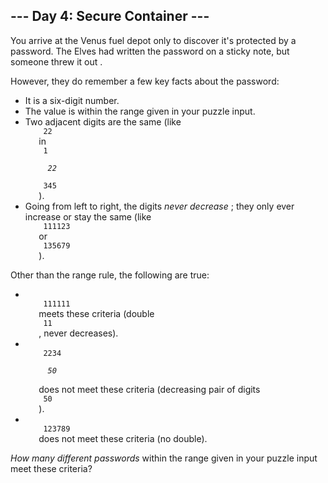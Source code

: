 <article class="day-desc">
 <h2>
  --- Day 4: Secure Container ---
 </h2>
 <p>
  You arrive at the Venus fuel depot only to discover it's protected by a password.  The Elves had written the password on a sticky note, but someone
  <span title="Look on the bright side - isn't it more secure if nobody knows the password?">
   threw it out
  </span>
  .
 </p>
 <p>
  However, they do remember a few key facts about the password:
 </p>
 <ul>
  <li>
   It is a six-digit number.
  </li>
  <li>
   The value is within the range given in your puzzle input.
  </li>
  <li>
   Two adjacent digits are the same (like
   <code>
    22
   </code>
   in
   <code>
    1
    <em>
     22
    </em>
    345
   </code>
   ).
  </li>
  <li>
   Going from left to right, the digits
   <em>
    never decrease
   </em>
   ; they only ever increase or stay the same (like
   <code>
    111123
   </code>
   or
   <code>
    135679
   </code>
   ).
  </li>
 </ul>
 <p>
  Other than the range rule, the following are true:
 </p>
 <ul>
  <li>
   <code>
    111111
   </code>
   meets these criteria (double
   <code>
    11
   </code>
   , never decreases).
  </li>
  <li>
   <code>
    2234
    <em>
     50
    </em>
   </code>
   does not meet these criteria (decreasing pair of digits
   <code>
    50
   </code>
   ).
  </li>
  <li>
   <code>
    123789
   </code>
   does not meet these criteria (no double).
  </li>
 </ul>
 <p>
  <em>
   How many different passwords
  </em>
  within the range given in your puzzle input meet these criteria?
 </p>
</article>
